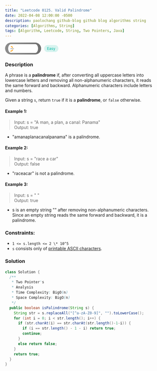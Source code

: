 ```yaml
---
title: "Leetcode 0125. Valid Palindrome"
date: 2022-04-08 12:00:00 -0500
description: paolochang github-blog github blog algorithms string
categories: [Algorithms, String]
tags: [Algorithm, Leetcode, String, Two Pointers, Java]
---
```


<style type='text/css'>
blockquote {
  margin-left: 14px;
}
img {
  left: 0 !important;
  transform: none !important;
  -webkit-transform: none !important;
}
[class*="summary"] {
  display: none;
}
[class*="header"] {
  display: flex;
  flex-direction: row;
  align-items: center;
  gap: 10px;
}
[class*="leet_logo"] {
  height: 29px;
  padding: 5px 10px;
  border-radius: 21px;
  background-color: #f7f7f7;
  background: linear-gradient(90deg, rgba(80,80,80,0.65) 0%, rgba(36,36,36,0.65) 100%);
}
[class*="easy"] {
  color: #00B8A3;
  font-size: 12px;
  padding: 4px 10px;
  border-radius: 21px;
  background-color: rgba(0, 184, 163, 0.15);
}
[class*="medium"] {
  color: #FFC01E;
  font-size: 12px;
  padding: 4px 10px;
  border-radius: 21px;
  background-color: #FFC01E26;
}
</style>

<div class=summary>
  A phrase is a palindrome if, after converting all uppercase letters into lowercase letters and removing all non-alphanumeric characters, it reads the same forward and backward. Alphanumeric characters include letters and numbers.
  
  Given a string `s`, return `true` if it is a palindrome, or `false` otherwise.
</div>

<div id=header class=header>
  <img class=leet_logo src="/assets/img/leetcode_logo.png" alt="Leetcode" />
  <span class=easy>Easy</span>
</div>

### Description

A phrase is a **palindrome** if, after converting all uppercase letters into lowercase letters and removing all non-alphanumeric characters, it reads the same forward and backward. Alphanumeric characters include letters and numbers.

Given a string `s`, return `true` if it is a **palindrome**, or `false` otherwise.

#### Example 1:

> Input: s = "A man, a plan, a canal: Panama"<br/>
> Output: true

- "amanaplanacanalpanama" is a palindrome.

#### Example 2:

> Input: s = "race a car"<br/>
> Output: false

- "raceacar" is not a palindrome.

#### Example 3:

> Input: s = " "<br/>
> Output: true

- s is an empty string "" after removing non-alphanumeric characters.<br/>
  Since an empty string reads the same forward and backward, it is a palindrome.

### Constraints:

- `1 <= s.length <= 2 \* 10^5`
- `s` consists only of [printable ASCII characters](https://en.wikipedia.org/wiki/ASCII#Printable_characters).

### Solution

```java
class Solution {
  /**
   * Two Pointer's
   * Analysis
   * Time Complexity: BigO(n)
   * Space Complexity: BigO(n)
   */
  public boolean isPalindrome(String s) {
    String str = s.replaceAll("[^a-zA-Z0-9]", "").toLowerCase();
    for (int i = 0; i < str.length(); i++) {
      if (str.charAt(i) == str.charAt(str.length()-1-i)) {
        if (i == str.length() - 1 - i) return true;
        continue;
      }
      else return false;
    }
    return true;
  }
}
```

<script>
  const anchor = document.getElementById("header").querySelector("a");
  anchor.classList.remove("popup");
  anchor.style.cursor = "pointer";
  anchor.setAttribute("target", "_black");
  anchor.setAttribute("href", "https://leetcode.com/problems/valid-palindrome/");
</script>
